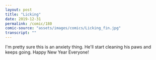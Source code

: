 ```yaml
---
layout: post
title: "Licking"
date: 2019-12-31
permalink: /comic/180
comic-source: "assets/images/comics/Licking_fin.jpg"
transcript: ""
---
```


I'm pretty sure this is an anxiety thing. He'll start cleaning his paws and keeps going.  Happy New Year Everyone!
